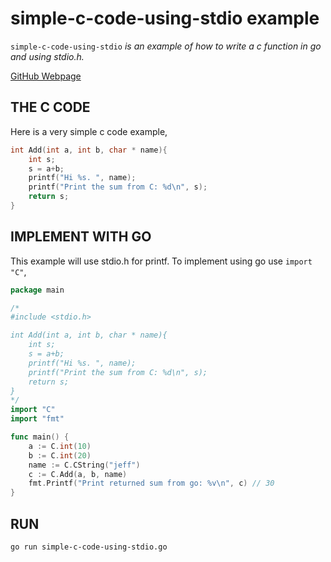 # simple-c-code-using-stdio example

`simple-c-code-using-stdio` _is an example of
how to write a c function in go and using stdio.h._

[GitHub Webpage](https://jeffdecola.github.io/my-go-examples/)

## THE C CODE

Here is a very simple c code example,

```c
int Add(int a, int b, char * name){
    int s;
    s = a+b;
    printf("Hi %s. ", name);
    printf("Print the sum from C: %d\n", s);
    return s;
}
```

## IMPLEMENT WITH GO

This example will use stdio.h for printf.
To implement using go use `import "C"`,

```go
package main

/*
#include <stdio.h>

int Add(int a, int b, char * name){
    int s;
    s = a+b;
    printf("Hi %s. ", name);
    printf("Print the sum from C: %d\n", s);
    return s;
}
*/
import "C"
import "fmt"

func main() {
    a := C.int(10)
    b := C.int(20)
    name := C.CString("jeff")
    c := C.Add(a, b, name)
    fmt.Printf("Print returned sum from go: %v\n", c) // 30
}
```

## RUN

```bash
go run simple-c-code-using-stdio.go
```
